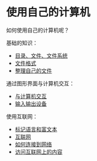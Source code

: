 # 使用自己的计算机

如何使用自己的计算机呢？

基础的知识：

- [目录、文件、文件系统](./files-and-directories.md)
- [文件格式](./file-format.md)
- [整理自己的文件](./organize-your-files.md)

通过图形界面与计算机交互：

- [与计算机交互](./interact-with-pc.md)
- [输入输出设备](know-your-computer/io-devices.md)

使用互联网：

- [标记语言和富文本](./markup-lang-and-rich-text.md)
- [互联网](./internet.md)
- [如何连接到网络](./connect-to-network.md)
- [访问互联网上的内容](./browsing-internet.md)
